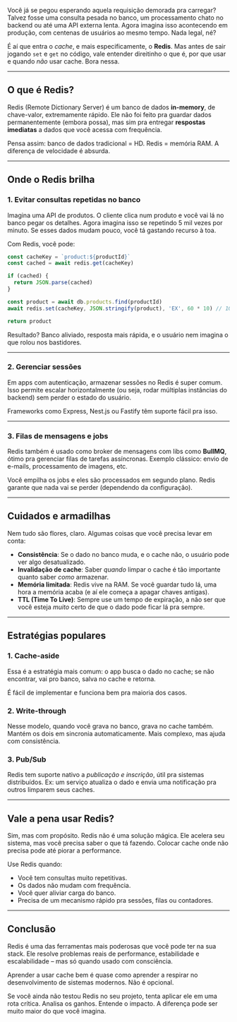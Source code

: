 Você já se pegou esperando aquela requisição demorada pra carregar? Talvez fosse uma consulta pesada no banco, um processamento chato no backend ou até uma API externa lenta. Agora imagina isso acontecendo em produção, com centenas de usuários ao mesmo tempo. Nada legal, né?

É aí que entra o *cache*, e mais especificamente, o **Redis**. Mas antes de sair jogando `set` e `get` no código, vale entender direitinho o que é, por que usar e quando *não* usar cache. Bora nessa.

---

## O que é Redis?

Redis (Remote Dictionary Server) é um banco de dados **in-memory**, de chave-valor, extremamente rápido. Ele não foi feito pra guardar dados permanentemente (embora possa), mas sim pra entregar **respostas imediatas** a dados que você acessa com frequência.

Pensa assim: banco de dados tradicional = HD. Redis = memória RAM. A diferença de velocidade é absurda.

---

## Onde o Redis brilha

### 1. **Evitar consultas repetidas no banco**

Imagina uma API de produtos. O cliente clica num produto e você vai lá no banco pegar os detalhes. Agora imagina isso se repetindo 5 mil vezes por minuto. Se esses dados mudam pouco, você tá gastando recurso à toa.

Com Redis, você pode:

```ts
const cacheKey = `product:${productId}`
const cached = await redis.get(cacheKey)

if (cached) {
  return JSON.parse(cached)
}

const product = await db.products.find(productId)
await redis.set(cacheKey, JSON.stringify(product), 'EX', 60 * 10) // 10 minutos de cache

return product
```

Resultado? Banco aliviado, resposta mais rápida, e o usuário nem imagina o que rolou nos bastidores.

---

### 2. **Gerenciar sessões**

Em apps com autenticação, armazenar sessões no Redis é super comum. Isso permite escalar horizontalmente (ou seja, rodar múltiplas instâncias do backend) sem perder o estado do usuário.

Frameworks como Express, Nest.js ou Fastify têm suporte fácil pra isso.

---

### 3. **Filas de mensagens e jobs**

Redis também é usado como broker de mensagens com libs como **BullMQ**, ótimo pra gerenciar filas de tarefas assíncronas. Exemplo clássico: envio de e-mails, processamento de imagens, etc.

Você empilha os jobs e eles são processados em segundo plano. Redis garante que nada vai se perder (dependendo da configuração).

---

## Cuidados e armadilhas

Nem tudo são flores, claro. Algumas coisas que você precisa levar em conta:

- **Consistência**: Se o dado no banco muda, e o cache não, o usuário pode ver algo desatualizado.
- **Invalidação de cache**: Saber *quando* limpar o cache é tão importante quanto saber *como* armazenar.
- **Memória limitada**: Redis vive na RAM. Se você guardar tudo lá, uma hora a memória acaba (e aí ele começa a apagar chaves antigas).
- **TTL (Time To Live)**: Sempre use um tempo de expiração, a não ser que você esteja *muito* certo de que o dado pode ficar lá pra sempre.

---

## Estratégias populares

### 1. **Cache-aside**

Essa é a estratégia mais comum: o app busca o dado no cache; se não encontrar, vai pro banco, salva no cache e retorna.

É fácil de implementar e funciona bem pra maioria dos casos.

### 2. **Write-through**

Nesse modelo, quando você grava no banco, grava no cache também. Mantém os dois em sincronia automaticamente. Mais complexo, mas ajuda com consistência.

### 3. **Pub/Sub**

Redis tem suporte nativo a *publicação e inscrição*, útil pra sistemas distribuídos. Ex: um serviço atualiza o dado e envia uma notificação pra outros limparem seus caches.

---

## Vale a pena usar Redis?

Sim, mas com propósito. Redis não é uma solução mágica. Ele acelera seu sistema, mas você precisa saber o que tá fazendo. Colocar cache onde não precisa pode até piorar a performance.

Use Redis quando:

- Você tem consultas muito repetitivas.
- Os dados não mudam com frequência.
- Você quer aliviar carga do banco.
- Precisa de um mecanismo rápido pra sessões, filas ou contadores.

---

## Conclusão

Redis é uma das ferramentas mais poderosas que você pode ter na sua stack. Ele resolve problemas reais de performance, estabilidade e escalabilidade – mas só quando usado com consciência.

Aprender a usar cache bem é quase como aprender a respirar no desenvolvimento de sistemas modernos. Não é opcional.

Se você ainda não testou Redis no seu projeto, tenta aplicar ele em uma rota crítica. Analisa os ganhos. Entende o impacto. A diferença pode ser muito maior do que você imagina.